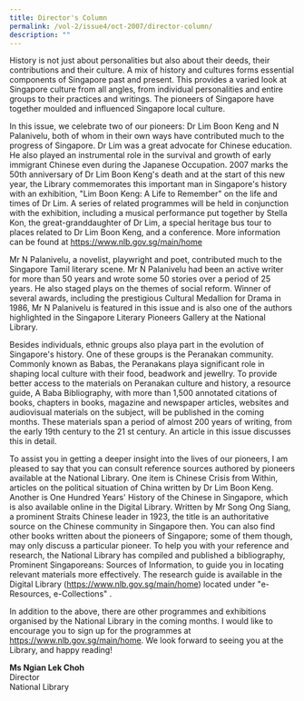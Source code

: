 ```yaml
---
title: Director's Column
permalink: /vol-2/issue4/oct-2007/director-column/
description: ""
---
```

History is not just about personalities but also about their
deeds, their contributions and their culture. A mix of history
and cultures forms essential components of Singapore past
and present. This provides a varied look at Singapore culture
from all angles, from individual personalities and entire groups
to their practices and writings. The pioneers of Singapore have
together moulded and influenced Singapore local culture.

In this issue, we celebrate two of our pioneers: Dr Lim Boon
Keng and N Palanivelu, both of whom in their own ways
have contributed much to the progress of Singapore. Dr
Lim was a great advocate for Chinese education. He also
played an instrumental role in the survival and growth of
early immigrant Chinese even during the Japanese
Occupation. 2007 marks the 50th anniversary of Dr Lim
Boon Keng's death and at the start of this new year, the
Library commemorates this important man in Singapore's
history with an exhibition, "Lim Boon Keng: A Life to
Remember" on the life and times of Dr Lim. A series of
related programmes will be held in conjunction with the
exhibition, including a musical performance put together
by Stella Kon, the great-granddaughter of Dr Lim, a special
heritage bus tour to places related to Dr Lim Boon Keng,
and a conference. More information can be found at <a href="https://www.nlb.gov.sg/main/home">https://www.nlb.gov.sg/main/home</a>

Mr N Palanivelu, a novelist, playwright and poet, contributed
much to the Singapore Tamil literary scene. Mr N Palanivelu
had been an active writer for more than 50 years and wrote
some 50 stories over a period of 25 years. He also staged
plays on the themes of social reform. Winner of several
awards, including the prestigious Cultural Medallion for
Drama in 1986, Mr N Palanivelu is featured in this issue
and is also one of the authors highlighted in the Singapore
Literary Pioneers Gallery at the National Library.

Besides individuals, ethnic groups also playa part in the
evolution of Singapore's history. One of these groups is
the Peranakan community. Commonly known as Babas,
the Peranakans playa significant role in shaping local culture
with their food, beadwork and jewellry. To provide better
access to the materials on Peranakan culture and history, a resource guide, A Baba Bibliography, with more than 1,500
annotated citations of books, chapters in books, magazine
and newspaper articles, websites and audiovisual materials
on the subject, will be published in the coming months.
These materials span a period of almost 200 years of writing,
from the early 19th century to the 21 st century. An article
in this issue discusses this in detail.

To assist you in getting a deeper insight into the lives of our
pioneers, I am pleased to say that you can consult reference
sources authored by pioneers available at the National Library.
One item is Chinese Crisis from Within, articles on the political
situation of China written by Dr Lim Boon Keng. Another is
One Hundred Years' History of the Chinese in Singapore, which
is also available online in the Digital Library. Written by Mr
Song Ong Siang, a prominent Straits Chinese leader in 1923,
the title is an authoritative source on the Chinese community
in Singapore then. You can also find other books written
about the pioneers of Singapore; some of them though, may
only discuss a particular pioneer. To help you with your
reference and research, the National Library has compiled
and published a bibliography, Prominent Singaporeans: Sources
of Information, to guide you in locating relevant materials
more effectively. The research guide is available in the Digital
Library (<a href="https://www.nlb.gov.sg/main/home">https://www.nlb.gov.sg/main/home</a>) located under "e-Resources,
e-Collections" .

In addition to the above, there are other programmes and
exhibitions organised by the National Library in the coming
months. I would like to encourage you to sign up for the
programmes at <a href="https://www.nlb.gov.sg/main/home">https://www.nlb.gov.sg/main/home</a>. We look forward
to seeing you at the Library, and happy reading!

**Ms Ngian Lek Choh**<br> 
Director<br> 
National Library



